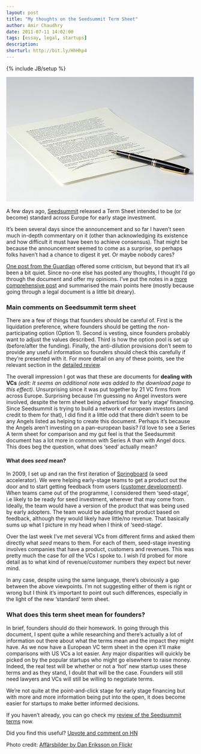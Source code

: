 ```yaml
---
layout: post
title: "My thoughts on the Seedsummit Term Sheet"
author: Amir Chaudhry
date: 2011-07-11 14:02:00
tags: [essay, legal, startups]
description:
shorturl: http://bit.ly/HhHhp4
---
```

{% include JB/setup %}

![Affärsbilder by Dan Eriksson on Flickr](/images/web/seedsummit-termsheet.jpg)

A few days ago, [Seedsummit](http://seedsummit.org) released a Term
Sheet intended to be (or become) standard across Europe for early stage
investment.

It’s been several days since the announcement and so far I haven’t seen
much in-depth commentary on it (other than acknowledging its existence
and how difficult it must have been to achieve consensus). That might be
because the announcement seemed to come as a surprise, so perhaps folks
haven’t had a chance to digest it yet. Or maybe nobody cares?

[One post from the Guardian](http://www.guardian.co.uk/technology/pda/2011/jul/06/startups-terms-seed) offered some criticism, but beyond that it’s all been a bit quiet. Since no-one else has posted any thoughts, I thought I’d go through the document and offer my opinions. I’ve put the notes in a [more comprehensive post](http://amirchaudhry.com/journal/review-of-the-seedsummit-term-sheet) and summarised the main points here (mostly because going through a legal document is a little bit dreary).


### Main comments on Seedsummit term sheet

There are a few of things that founders should be careful of. First is
the liquidation preference, where founders should be getting the
non-participating option (Option 1). Second is vesting, since founders
probably want to adjust the values described. Third is how the option
pool is set up (before/after the funding). Finally, the anti-dilution
provisions don’t seem to provide any useful information so founders
should check this carefully if they’re presented with it. For more
detail on any of these points, see the relevant section in the [detailed
review](http://amirchaudhry.com/review-of-the-seedsummit-term-sheet).

The overall impression I got was that these are documents for **dealing
with VCs** *(edit: It seems an additional note was added to the download
page to this effect)*. Unsurprising since it was put together by 21 VC
firms from across Europe. Surprising because I’m guessing no Angel
investors were involved, despite the term sheet being advertised for
‘early stage’ financing. Since Seedsummit is trying to build a network
of european investors (and credit to them for that), I did find it a
little odd that there didn’t seem to be any Angels listed as helping to
create this document. Perhaps it’s because the Angels aren’t investing
on a pan-european basis? I’d love to see a Series A term sheet for
comparison and my gut feel is that the Seedsummit document has a lot
more in common with Series A than with Angel docs. This does beg the
question, what does ‘seed’ actually mean?


#### What does *seed* mean?

In 2009, I set up and ran the first iteration of
[Springboard](http://www.springboard.com) (a seed accelerator). We were
helping early-stage teams to get a product out the door and to start
getting feedback from users ([customer development](http://www.slideshare.net/venturehacks/customer-development-methodology-presentation)).
When teams came out of the programme, I considered them ‘seed-stage’,
i.e likely to be ready for seed investment, wherever that may come from.
Ideally, the team would have a version of the product that was being
used by early adopters. The team would be adapting that product based on
feedback, although they would likely have little/no revenue. That
basically sums up what I picture in my head when I think of
‘seed-stage’.

Over the last week I’ve met several VCs from different firms and asked
them directly what *seed* means to them. For each of them, seed-stage
investing involves companies that have a product, customers and
revenues. This was pretty much the case for *all* the VCs I spoke to. I
wish I’d probed for more detail as to what kind of revenue/customer
numbers they expect but never mind.

In any case, despite using the same language, there’s obviously a gap
between the above viewpoints. I’m not suggesting either of them is right
or wrong but I think it’s important to point out such differences,
especially in the light of the new ‘standard’ term sheet.


### What does this term sheet mean for founders?

In brief, founders should do their homework. In going through this
document, I spent quite a while researching and there’s actually a lot
of information out there about what the terms mean and the impact they
might have. As we now have a European VC term sheet in the open it’ll
make comparisons with US VCs a lot easier. Any major disparities will
quickly be picked on by the popular startups who might go elsewhere to
raise money. Indeed, the real test will be whether or not a ‘hot’ new
startup uses these terms and as they stand, I doubt that will be the
case. Founders will still need lawyers and VCs will still be willing to
negotiate terms.

We’re not quite at the point-and-click stage for early stage financing
but with more and more information being put into the open, it does
become easier for startups to make better informed decisions.

If you haven’t already, you can go check my [review of the Seedsummit terms](http://amirchaudhry.com/journal/review-of-the-seedsummit-term-sheet) now.

Did you find this useful? [Upvote and comment on HN](http://news.ycombinator.com/item?id=2750689)

<p class="footnote">Photo credit: <a href="http://www.flickr.com/photos/26601279@N04/2496121873/">Affärsbilder by Dan Eriksson on Flickr</a></p>
